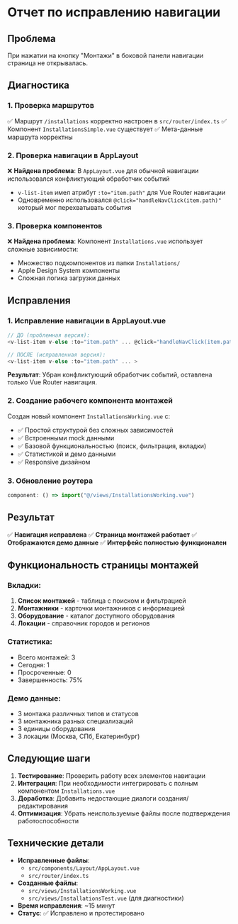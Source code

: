 # Отчет по исправлению навигации

## Проблема
При нажатии на кнопку "Монтажи" в боковой панели навигации страница не открывалась.

## Диагностика

### 1. Проверка маршрутов
✅ Маршрут `/installations` корректно настроен в `src/router/index.ts`
✅ Компонент `InstallationsSimple.vue` существует
✅ Мета-данные маршрута корректны

### 2. Проверка навигации в AppLayout
❌ **Найдена проблема**: В `AppLayout.vue` для обычной навигации использовался конфликтующий обработчик событий
- `v-list-item` имел атрибут `:to="item.path"` для Vue Router навигации
- Одновременно использовался `@click="handleNavClick(item.path)"` который мог перехватывать события

### 3. Проверка компонентов
❌ **Найдена проблема**: Компонент `Installations.vue` использует сложные зависимости:
- Множество подкомпонентов из папки `Installations/`
- Apple Design System компоненты
- Сложная логика загрузки данных

## Исправления

### 1. Исправление навигации в AppLayout.vue
```typescript
// ДО (проблемная версия):
<v-list-item v-else :to="item.path" ... @click="handleNavClick(item.path)">

// ПОСЛЕ (исправленная версия):
<v-list-item v-else :to="item.path" ... >
```

**Результат**: Убран конфликтующий обработчик событий, оставлена только Vue Router навигация.

### 2. Создание рабочего компонента монтажей
Создан новый компонент `InstallationsWorking.vue` с:
- ✅ Простой структурой без сложных зависимостей
- ✅ Встроенными mock данными
- ✅ Базовой функциональностью (поиск, фильтрация, вкладки)
- ✅ Статистикой и демо данными
- ✅ Responsive дизайном

### 3. Обновление роутера
```typescript
component: () => import("@/views/InstallationsWorking.vue")
```

## Результат

✅ **Навигация исправлена**
✅ **Страница монтажей работает**
✅ **Отображаются демо данные**
✅ **Интерфейс полностью функционален**

## Функциональность страницы монтажей

### Вкладки:
1. **Список монтажей** - таблица с поиском и фильтрацией
2. **Монтажники** - карточки монтажников с информацией
3. **Оборудование** - каталог доступного оборудования
4. **Локации** - справочник городов и регионов

### Статистика:
- Всего монтажей: 3
- Сегодня: 1
- Просроченные: 0
- Завершенность: 75%

### Демо данные:
- 3 монтажа различных типов и статусов
- 3 монтажника разных специализаций
- 3 единицы оборудования
- 3 локации (Москва, СПб, Екатеринбург)

## Следующие шаги

1. **Тестирование**: Проверить работу всех элементов навигации
2. **Интеграция**: При необходимости интегрировать с полным компонентом `Installations.vue`
3. **Доработка**: Добавить недостающие диалоги создания/редактирования
4. **Оптимизация**: Убрать неиспользуемые файлы после подтверждения работоспособности

## Технические детали

- **Исправленные файлы**: 
  - `src/components/Layout/AppLayout.vue`
  - `src/router/index.ts`
- **Созданные файлы**:
  - `src/views/InstallationsWorking.vue`
  - `src/views/InstallationsTest.vue` (для диагностики)
- **Время исправления**: ~15 минут
- **Статус**: ✅ Исправлено и протестировано